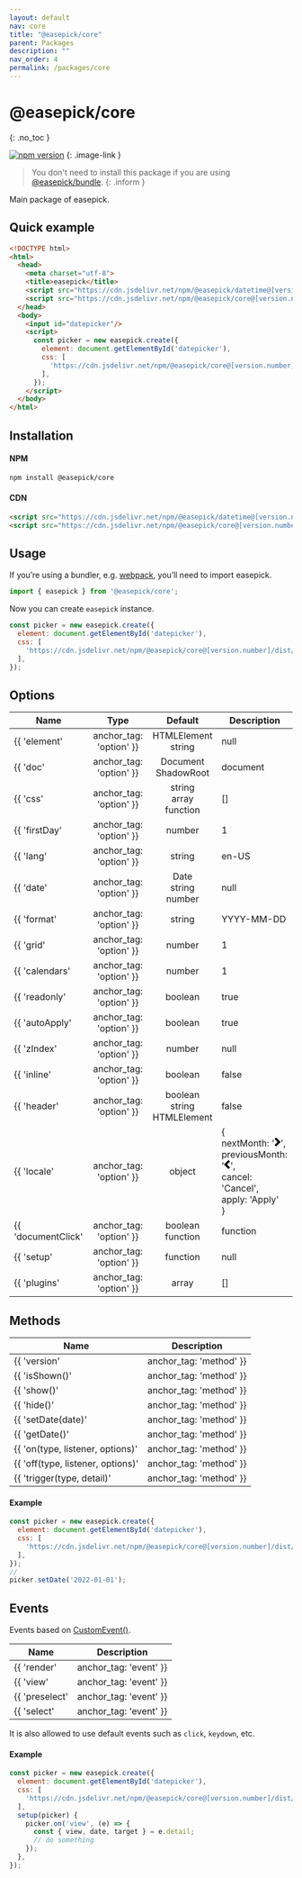 ```yaml
---
layout: default
nav: core
title: "@easepick/core"
parent: Packages
description: ""
nav_order: 4
permalink: /packages/core
---
```


# @easepick/core
{: .no_toc }

[![npm version](https://badge.fury.io/js/@easepick%2Fcore.svg)](https://www.npmjs.com/package/@easepick/core)
{: .image-link }

> You don't need to install this package if you are using [@easepick/bundle](/packages/bundle).
{: .inform }

Main package of easepick.

## Quick example
```html
<!DOCTYPE html>
<html>
  <head>
    <meta charset="utf-8">
    <title>easepick</title>
    <script src="https://cdn.jsdelivr.net/npm/@easepick/datetime@[version.number]/dist/index.umd.min.js"></script>
    <script src="https://cdn.jsdelivr.net/npm/@easepick/core@[version.number]/dist/index.umd.min.js"></script>
  </head>
  <body>
    <input id="datepicker"/>
    <script>
      const picker = new easepick.create({
        element: document.getElementById('datepicker'),
        css: [
          'https://cdn.jsdelivr.net/npm/@easepick/core@[version.number]/dist/index.css',
        ],
      });
    </script>
  </body>
</html>
```

## Installation

#### NPM

```bash
npm install @easepick/core
```

#### CDN

```html
<script src="https://cdn.jsdelivr.net/npm/@easepick/datetime@[version.number]/dist/index.umd.min.js"></script>
<script src="https://cdn.jsdelivr.net/npm/@easepick/core@[version.number]/dist/index.umd.min.js"></script>
```

## Usage

If you’re using a bundler, e.g. [webpack](https://webpack.js.org/), you’ll need to import easepick.

```ts
import { easepick } from '@easepick/core';
```

Now you can create `easepick` instance.

```js
const picker = new easepick.create({
  element: document.getElementById('datepicker'),
  css: [
    'https://cdn.jsdelivr.net/npm/@easepick/core@[version.number]/dist/index.css',
  ],
});
```

## Options

| Name | Type | Default | Description
| --- | :---: | :---: | ---
| {{ 'element' | anchor_tag: 'option' }} | HTMLElement <br/> string | null | Bind the datepicker to a element. Also is possible to bind to any element (not input) for example you need inline calendar.
| {{ 'doc' | anchor_tag: 'option' }} | Document <br/> ShadowRoot | document | 
| {{ 'css' | anchor_tag: 'option' }} | string <br/> array <br/> function | []
| {{ 'firstDay' | anchor_tag: 'option' }} | number | 1 | Day of start week. (0 - Sunday, 1 - Monday, 2 - Tuesday, etc…)
| {{ 'lang' | anchor_tag: 'option' }} | string | en-US | Language. <br/>This option affect to day names, month names via [Date.prototype.toLocaleString()](https://developer.mozilla.org/en-US/docs/Web/JavaScript/Reference/Global_Objects/Date/toLocaleString) and also affect to plural rules via [Intl.PluralRules](https://developer.mozilla.org/en-US/docs/Web/JavaScript/Reference/Global_Objects/PluralRules).
| {{ 'date' | anchor_tag: 'option' }} | Date <br/> string <br/> number | null | Preselect date. <br/> Date Object or Unix Timestamp (with milliseconds) or String (must be equal to option format).
| {{ 'format' | anchor_tag: 'option' }} | string | YYYY-MM-DD | The default output format. <br/> See [tokens format](/packages/datetime#tokens-format).
| {{ 'grid' | anchor_tag: 'option' }} | number | 1 | Number of calendar columns.
| {{ 'calendars' | anchor_tag: 'option' }} | number | 1 | Number of visible months.
| {{ 'readonly' | anchor_tag: 'option' }} | boolean | true | Add `readonly` attribute to `element`.
| {{ 'autoApply' | anchor_tag: 'option' }} | boolean | true | Hide the apply and cancel buttons, and automatically apply a new date range as soon as two dates are clicked.
| {{ 'zIndex' | anchor_tag: 'option' }} | number | null | zIndex of picker.
| {{ 'inline' | anchor_tag: 'option' }} | boolean | false | Show calendar inline.
| {{ 'header' | anchor_tag: 'option' }} | boolean <br/> string <br/> HTMLElement | false | Add header to calendar.
| {{ 'locale' | anchor_tag: 'option' }}| object | { <br/>nextMonth: '<svg width="11" height="16" xmlns="http://www.w3.org/2000/svg"><path d="M2.748 16L0 13.333 5.333 8 0 2.667 2.748 0l7.919 8z" fill-rule="nonzero"/></svg>', <br/> previousMonth: '<svg width="11" height="16" xmlns="http://www.w3.org/2000/svg"><path d="M7.919 0l2.748 2.667L5.333 8l5.334 5.333L7.919 16 0 8z" fill-rule="nonzero"/></svg>', <br/> cancel: 'Cancel', <br/>apply: 'Apply'<br/>} | Icon and text for buttons. 
| {{ 'documentClick' | anchor_tag: 'option' }} | boolean <br/> function | function | Hide picker on click outside picker element.
| {{ 'setup' | anchor_tag: 'option' }} | function | null | 
| {{ 'plugins' | anchor_tag: 'option' }} | array | [] | List of plugins.

## Methods

| Name  | Description
| --- | ---
| {{ 'version' | anchor_tag: 'method' }} | return version of picker.
| {{ 'isShown()' | anchor_tag: 'method' }} | Determine if the picker is visible or not.
| {{ 'show()' | anchor_tag: 'method' }} | Show the picker.
| {{ 'hide()' | anchor_tag: 'method' }} | Hide the picker.
| {{ 'setDate(date)' | anchor_tag: 'method' }} | Set date programmatically.
| {{ 'getDate()' | anchor_tag: 'method' }} | Get selected date.
| {{ 'on(type, listener, options)' | anchor_tag: 'method' }} | Add listener to container element.
| {{ 'off(type, listener, options)' | anchor_tag: 'method' }} | Remove listener from container element.
| {{ 'trigger(type, detail)' | anchor_tag: 'method' }} | Dispatch an event.


#### Example
```js
const picker = new easepick.create({
  element: document.getElementById('datepicker'),
  css: [
    'https://cdn.jsdelivr.net/npm/@easepick/core@[version.number]/dist/index.css',
  ],
});
// 
picker.setDate('2022-01-01');
```

## Events

Events based on [CustomEvent()](https://developer.mozilla.org/en-US/docs/Web/API/CustomEvent/CustomEvent).

| Name  | Description
| --- | ---
| {{ 'render' | anchor_tag: 'event' }} | 
| {{ 'view' | anchor_tag: 'event' }} | 
| {{ 'preselect' | anchor_tag: 'event' }} | 
| {{ 'select' | anchor_tag: 'event' }} | 

It is also allowed to use default events such as `click`, `keydown`, etc.

#### Example
```js
const picker = new easepick.create({
  element: document.getElementById('datepicker'),
  css: [
    'https://cdn.jsdelivr.net/npm/@easepick/core@[version.number]/dist/index.css',
  ],
  setup(picker) {
    picker.on('view', (e) => {
      const { view, date, target } = e.detail;
      // do something
    });
  },
});
```
